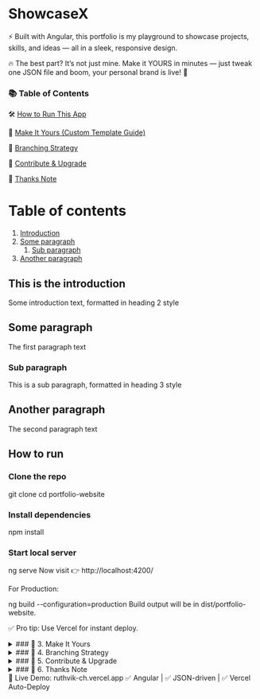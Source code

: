 # ShowcaseX 
⚡ Built with Angular, this portfolio is my playground to showcase projects, skills, and ideas — all in a sleek, responsive design.

🔥 The best part? It’s not just mine. Make it YOURS in minutes — just tweak one JSON file and boom, your personal brand is live! 🚀



### 📚 Table of Contents

🛠️ [How to Run This App](#howtorun)

🎨 [Make It Yours (Custom Template Guide)](#makeItYours)

🌳 [Branching Strategy](#branchingStrategy)

🤝 [Contribute & Upgrade](#contribute)

🙌 [Thanks Note](#thanks)


# Table of contents
1. [Introduction](#introduction)
2. [Some paragraph](#paragraph1)
    1. [Sub paragraph](#subparagraph1)
3. [Another paragraph](#paragraph2)

## This is the introduction <a name="introduction"></a>
Some introduction text, formatted in heading 2 style

## Some paragraph <a name="paragraph1"></a>
The first paragraph text

### Sub paragraph <a name="subparagraph1"></a>
This is a sub paragraph, formatted in heading 3 style

## Another paragraph <a name="paragraph2"></a>
The second paragraph text




## How to run <a name="howtorun"></a>

### Clone the repo 
git clone <repo-url>
cd portfolio-website

### Install dependencies
npm install

### Start local server
ng serve
Now visit 👉 http://localhost:4200/

For Production:

ng build --configuration=production
Build output will be in dist/portfolio-website.

✅ Pro tip: Use Vercel for instant deploy.

</details>
<details> <summary>### 🎨 3. Make It Yours</summary>
This project is fully JSON-driven. Your data lives in:

kotlin
Copy
Edit
src/assets/data/portfolio-data.json
Update these keys:

summary → Short intro about you

skills → Grouped into frontend, backend, database, toolsCloud, other

workExperience & education → Roles, bullets, logos

featuredProjects & projects → Add project cards with image, tags, and links

contact, links, icons → Social + resume + mail info

🔥 Edit, save, and BOOM — portfolio updates instantly.

Deploy on Vercel:
Build it:

bash
Copy
Edit
ng build --configuration=production
Upload dist/portfolio-website to Vercel → set as Output Directory

Push to main → Vercel auto-deploys latest changes 🚀

</details>
<details> <summary>### 🌳 4. Branching Strategy</summary>
Base branch: main

Stable releases: rel/<desc> → e.g., rel/first-launch

Features: feat/<feature> → e.g., feat/contact-form

✅ Merge to main after testing → triggers auto-deploy on Vercel
✅ Keep it clean, keep it agile

</details>
<details> <summary>### 🤝 5. Contribute & Upgrade</summary>
This template is in evolution mode 🔥
Got ideas? Fork it, hack it, push PRs.

✅ Add new features
✅ Improve UI
✅ Optimize performance

Let’s make something cool together 💡

</details>
<details> <summary>### 🙌 6. Thanks Note</summary>
Made with ❤️ & ☕ by Ruthvik Chennapragada
Hope this helps you launch your personal brand in style.
Drop a ⭐ on the repo if you like it!

</details>
🚀 Live Demo: ruthvik-ch.vercel.app
✅ Angular | ✅ JSON-driven | ✅ Vercel Auto-Deploy
